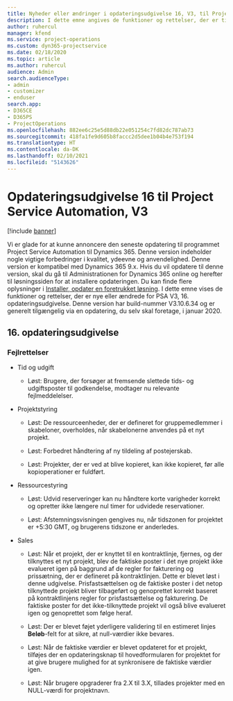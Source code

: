```yaml
---
title: Nyheder eller ændringer i opdateringsudgivelse 16, V3, til Project Service Automation
description: I dette emne angives de funktioner og rettelser, der er tilgængelige til Project Service Automation, opdateringsudgivelse 16, V3.
author: ruhercul
manager: kfend
ms.service: project-operations
ms.custom: dyn365-projectservice
ms.date: 02/18/2020
ms.topic: article
ms.author: ruhercul
audience: Admin
search.audienceType:
- admin
- customizer
- enduser
search.app:
- D365CE
- D365PS
- ProjectOperations
ms.openlocfilehash: 882ee6c25e5d88db22e051254c7fd82dc787ab73
ms.sourcegitcommit: 418fa1fe9d605b8faccc2d5dee1b04b4e753f194
ms.translationtype: HT
ms.contentlocale: da-DK
ms.lasthandoff: 02/10/2021
ms.locfileid: "5143626"
---
```

# <a name="project-service-automation-update-release-16-v3"></a>Opdateringsudgivelse 16 til Project Service Automation, V3

[!include [banner](../includes/psa-now-project-operations.md)]

Vi er glade for at kunne annoncere den seneste opdatering til programmet Project Service Automation til Dynamics 365. Denne version indeholder nogle vigtige forbedringer i kvalitet, ydeevne og anvendelighed.  Denne version er kompatibel med Dynamics 365 9.x. Hvis du vil opdatere til denne version, skal du gå til Administrationen for Dynamics 365 online og herefter til løsningssiden for at installere opdateringen. Du kan finde flere oplysninger i [Installer, opdater en foretrukket løsning](https://docs.microsoft.com/dynamics365/project-service/upgrade-psa-home-page).
I dette emne vises de funktioner og rettelser, der er nye eller ændrede for PSA V3, 16. opdateringsudgivelse. Denne version har build-nummer V3.10.6.34 og er generelt tilgængelig via en opdatering, du selv skal foretage, i januar 2020.


## <a name="update-release-16"></a>16. opdateringsudgivelse

### <a name="bug-fixes"></a>Fejlrettelser

-   Tid og udgift

    -   Løst: Brugere, der forsøger at fremsende slettede tids- og udgiftsposter til godkendelse, modtager nu relevante fejlmeddelelser.

-   Projektstyring

    -   Løst: De ressourceenheder, der er defineret for gruppemedlemmer i skabeloner, overholdes, når skabelonerne anvendes på et nyt projekt.

    -   Løst: Forbedret håndtering af ny tildeling af postejerskab.

    -   Løst: Projekter, der er ved at blive kopieret, kan ikke kopieret, før alle kopioperationer er fuldført.

-   Ressourcestyring

    -   Løst: Udvid reserveringer kan nu håndtere korte varigheder korrekt og opretter ikke længere nul timer for udvidede reservationer.

    -   Løst: Afstemningsvisningen gengives nu, når tidszonen for projektet er +5:30 GMT, og brugerens tidszone er anderledes.

-   Sales

    -   Løst: Når et projekt, der er knyttet til en kontraktlinje, fjernes, og der tilknyttes et nyt projekt, blev de faktiske poster i det nye projekt ikke evalueret igen på baggrund af de regler for fakturering og prissætning, der er defineret på kontraktlinjen. Dette er blevet løst i denne udgivelse. Prisfastsættelsen og de faktiske poster i det netop tilknyttede projekt bliver tilbageført og genoprettet korrekt baseret på kontraktlinjens regler for prisfastsættelse og fakturering. De faktiske poster for det ikke-tilknyttede projekt vil også blive evalueret igen og genoprettet som følge heraf.

    -   Løst: Der er blevet føjet yderligere validering til en estimeret linjes **Beløb**-felt for at sikre, at null-værdier ikke bevares.

    -   Løst: Når de faktiske værdier er blevet opdateret for et projekt, tilføjes der en opdateringsknap til hovedformularen for projektet for at give brugere mulighed for at synkronisere de faktiske værdier igen.

    -   Løst: Når brugere opgraderer fra 2.X til 3.X, tillades projekter med en NULL-værdi for projektnavn.

